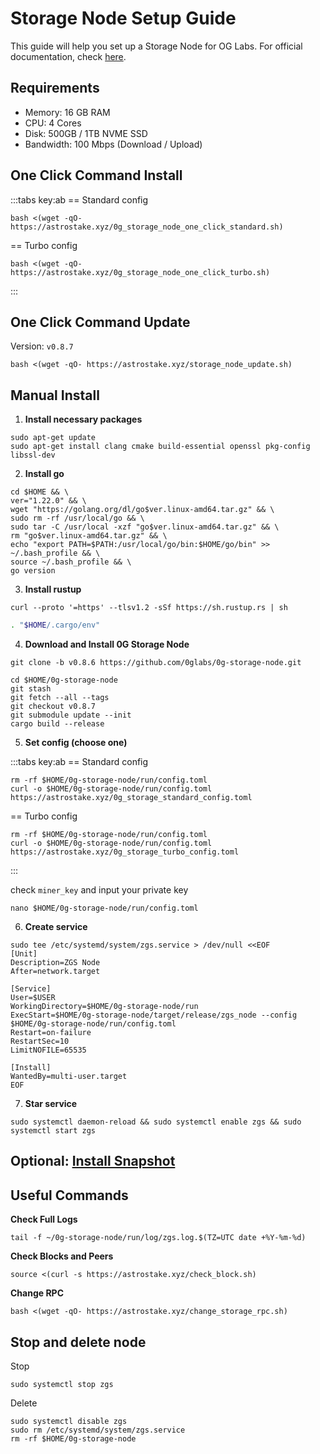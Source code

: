 # Storage Node Setup Guide

This guide will help you set up a Storage Node for OG Labs.
For official documentation, check [here](https://docs.0g.ai/run-a-node/storage-node).

## Requirements
- Memory: 16 GB RAM
- CPU: 4 Cores
- Disk: 500GB / 1TB NVME SSD
- Bandwidth: 100 Mbps (Download / Upload)

## One Click Command Install

:::tabs key:ab
== Standard config
```
bash <(wget -qO- https://astrostake.xyz/0g_storage_node_one_click_standard.sh)
```
== Turbo config
```
bash <(wget -qO- https://astrostake.xyz/0g_storage_node_one_click_turbo.sh)
```
:::

## One Click Command Update

Version: `v0.8.7`

```
bash <(wget -qO- https://astrostake.xyz/storage_node_update.sh)
```

## Manual Install

1. **Install necessary packages**
```
sudo apt-get update
sudo apt-get install clang cmake build-essential openssl pkg-config libssl-dev
```
2. **Install go**
```
cd $HOME && \
ver="1.22.0" && \
wget "https://golang.org/dl/go$ver.linux-amd64.tar.gz" && \
sudo rm -rf /usr/local/go && \
sudo tar -C /usr/local -xzf "go$ver.linux-amd64.tar.gz" && \
rm "go$ver.linux-amd64.tar.gz" && \
echo "export PATH=$PATH:/usr/local/go/bin:$HOME/go/bin" >> ~/.bash_profile && \
source ~/.bash_profile && \
go version
```
3. **Install rustup**
```
curl --proto '=https' --tlsv1.2 -sSf https://sh.rustup.rs | sh
```
```sh
. "$HOME/.cargo/env"
```
4. **Download and Install 0G Storage Node**
```
git clone -b v0.8.6 https://github.com/0glabs/0g-storage-node.git
```
```
cd $HOME/0g-storage-node
git stash
git fetch --all --tags
git checkout v0.8.7
git submodule update --init
cargo build --release
```
5. **Set config (choose one)**

:::tabs key:ab
== Standard config
```
rm -rf $HOME/0g-storage-node/run/config.toml
curl -o $HOME/0g-storage-node/run/config.toml https://astrostake.xyz/0g_storage_standard_config.toml
```
== Turbo config
```
rm -rf $HOME/0g-storage-node/run/config.toml
curl -o $HOME/0g-storage-node/run/config.toml https://astrostake.xyz/0g_storage_turbo_config.toml
```
:::

check `miner_key` and input your private key
```
nano $HOME/0g-storage-node/run/config.toml
```
6. **Create service**
```
sudo tee /etc/systemd/system/zgs.service > /dev/null <<EOF
[Unit]
Description=ZGS Node
After=network.target

[Service]
User=$USER
WorkingDirectory=$HOME/0g-storage-node/run
ExecStart=$HOME/0g-storage-node/target/release/zgs_node --config $HOME/0g-storage-node/run/config.toml
Restart=on-failure
RestartSec=10
LimitNOFILE=65535

[Install]
WantedBy=multi-user.target
EOF
```
7. **Star service**
```
sudo systemctl daemon-reload && sudo systemctl enable zgs && sudo systemctl start zgs
```

## Optional: [Install Snapshot](https://docs.astrostake.xyz/0g-labs/snapshot)

## Useful Commands
**Check Full Logs**
```
tail -f ~/0g-storage-node/run/log/zgs.log.$(TZ=UTC date +%Y-%m-%d)
```

**Check Blocks and Peers**
```
source <(curl -s https://astrostake.xyz/check_block.sh)
```

**Change RPC**
```
bash <(wget -qO- https://astrostake.xyz/change_storage_rpc.sh)
```

## Stop and delete node

Stop
```
sudo systemctl stop zgs
```

Delete
```
sudo systemctl disable zgs
sudo rm /etc/systemd/system/zgs.service
rm -rf $HOME/0g-storage-node
```
